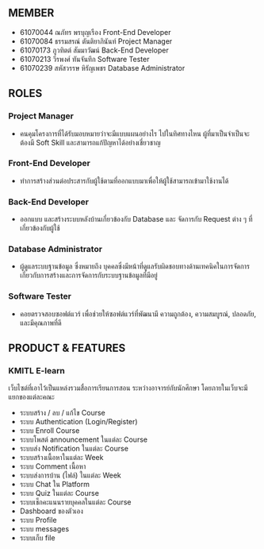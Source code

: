 ## MEMBER
- 61070044 	ณภัทร พรบุญเรือง 		Front-End Developer
- 61070084 	ธรรมสรณ์ ตันติยาภินันท์		Project Manager
- 61070173 	ภูวทิตต์ สัมมาวัฒน์ 		Back-End Developer
- 61070213 	วีรพงศ์ ทันจันทึก 			Software Tester
- 61070239 	สหัสวรรษ หิรัญเพชร	 	Database Administrator

## ROLES
### Project Manager
- คนคุมโครงการที่ได้รับมอบหมายว่าจะมีแบบแผนอย่างไร ไปในทิศทางไหน ผู้ที่มาเป็นจำเป็นจะต้องมี Soft Skill และสามารถแก้ปัญหาได้อย่างเชี่ยวชาญ
### Front-End Developer
- ทำการสร้างส่วนต่อประสารกับผู้ใช้ตามที่ออกแบบมาเพื่อให้ผู้ใช้สามารถเข้ามาใช้งานได้
### Back-End Developer
- ออกแบบ และสร้างระบบหลังบ้านเกี่ยวข้องกับ Database และ จัดการกับ Request ต่าง ๆ ที่เกี่ยวข้องกับผู้ใช้
### Database Administrator
- ผู้ดูแลระบบฐานข้อมูล ซึ่งหมายถึง บุคคลซึ่งมีหน้าที่ดูแลรับผิดชอบทางด้านเทคนิคในการจัดการเกี่ยวกับการสร้างและการจัดการกับระบบฐานข้อมูลที่มีอยู่
### Software Tester
- คอยตรวจสอบซอฟต์แวร์ เพื่อช่วยให้ซอฟต์แวร์ที่พัฒนามี ความถูกต้อง, ความสมบูรณ์, ปลอดภัย, และมีคุณภาพที่ดี

## PRODUCT & FEATURES
### KMITL E-learn
เว็บไซต์ที่เอาไว้เป็นแหล่งรวมสื่อการเรียนการสอน ระหว่างอาจารย์กับนักศึกษา โดยภายในเว็บจะมีแยกของแต่ละคณะ
- ระบบสร้าง / ลบ / แก้ไข Course
- ระบบ Authentication (Login/Register)
- ระบบ Enroll Course
- ระบบโพสต์ announcement ในแต่ละ Course
- ระบบส่ง Notification ในแต่ละ Course
- ระบบสร้างเนื้อหาในแต่ละ Week
- ระบบ Comment เนื้อหา
- ระบบส่งการบ้าน (ไฟล์) ในแต่ละ Week
- ระบบ Chat ใน Platform
- ระบบ Quiz ในแต่ละ Course
- ระบบเช็กคะแนนรายบุคคลในแต่ละ Course
- Dashboard ของตัวเอง
- ระบบ Profile 
- ระบบ messages
- ระบบเก็บ file 
